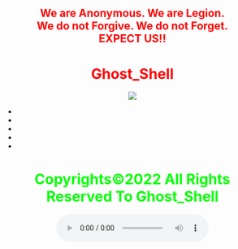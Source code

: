 <html>
    <center>
     <h2 style="color:red">
    We are Anonymous.
    We are Legion.<br>
    We do not Forgive.
    We do not Forget.<br>EXPECT US!!<br></h2>   
    <link rel="icon" type="image/x-icon" href="favicon.ico">
    <link rel="stylesheet" href="world.css">
        <h1 style="color:red">Ghost_Shell</h1><img src="https://i.ibb.co/SmLz9Fr/GHOOST.png">
       <ul>
<li><a href="https://www.facebook.com/" class="fa wp-icon fa-facebook-f fa-lg"></a></i>
<li><a href="https://twitter.com/"class="fa wp-icon fa-twitter fa-lg"></a></i>
<li><a href="https://www.instagram.com/"class="fa wp-icon fa-instagram fa-lg"></a></i>
<li><a href="https://www.youtube.com/"class="fa wp-icon fa-youtube fa-lg"></a></i>
<li><a href="https://github.com/" class="fa wp-icon fa-github fa-lg"></a></li>
</ul>
       <h1 style="color:#00ff00">Copyrights&copy;2022 All Rights Reserved To Ghost_Shell</h1>
<body> 
   <audio controls loop autoplay height="" width="">
<audio autoplay="true" src="Anonymous Hackers Song-We Are Anonymous.mp3"></audio>
<link href="https://fonts.googleapis.com/css?family=Lobster" rel="stylesheet" type="text/css">
     <script>alert("😎It is our great pleasure to have you on board!.A hearty welcome to you😎")</script>

